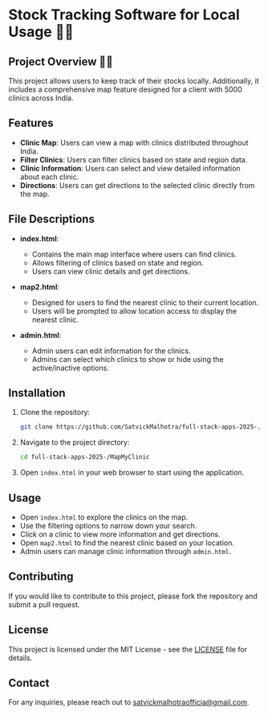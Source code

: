 # Stock Tracking Software for Local Usage 🍌🍩

## Project Overview 🍌🍩
This project allows users to keep track of their stocks locally. Additionally, it includes a comprehensive map feature designed for a client with 5000 clinics across India.

## Features
- **Clinic Map**: Users can view a map with clinics distributed throughout India.
- **Filter Clinics**: Users can filter clinics based on state and region data.
- **Clinic Information**: Users can select and view detailed information about each clinic.
- **Directions**: Users can get directions to the selected clinic directly from the map.

## File Descriptions
- **index.html**: 
  - Contains the main map interface where users can find clinics.
  - Allows filtering of clinics based on state and region.
  - Users can view clinic details and get directions.

- **map2.html**: 
  - Designed for users to find the nearest clinic to their current location.
  - Users will be prompted to allow location access to display the nearest clinic.

- **admin.html**: 
  - Admin users can edit information for the clinics.
  - Admins can select which clinics to show or hide using the active/inactive options.

## Installation
1. Clone the repository:
   ```bash
   git clone https://github.com/SatvickMalhotra/full-stack-apps-2025-.git
   ```
2. Navigate to the project directory:
   ```bash
   cd full-stack-apps-2025-/MapMyClinic
   ```
3. Open `index.html` in your web browser to start using the application.

## Usage
- Open `index.html` to explore the clinics on the map.
- Use the filtering options to narrow down your search.
- Click on a clinic to view more information and get directions.
- Open `map2.html` to find the nearest clinic based on your location.
- Admin users can manage clinic information through `admin.html`.

## Contributing
If you would like to contribute to this project, please fork the repository and submit a pull request.

## License
This project is licensed under the MIT License - see the [LICENSE](LICENSE) file for details.

## Contact
For any inquiries, please reach out to [satvickmalhotraofficia@gmail.com](mailto:satvickmalhotraofficia@gmail.com).
